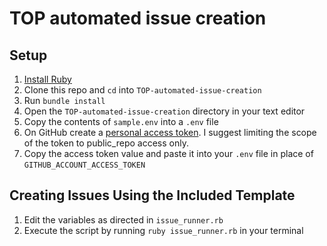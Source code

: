 # TOP automated issue creation

## Setup

1. [Install Ruby](https://www.theodinproject.com/paths/full-stack-ruby-on-rails/courses/ruby-programming/lessons/installing-ruby-ruby-programming)
2. Clone this repo and `cd` into `TOP-automated-issue-creation`
3. Run `bundle install`
4. Open the `TOP-automated-issue-creation` directory in your text editor
5. Copy the contents of `sample.env` into a `.env` file
6. On GitHub create a [personal access token](https://docs.github.com/en/authentication/keeping-your-account-and-data-secure/creating-a-personal-access-token). I suggest limiting the scope of the token to public_repo access only.
7. Copy the access token value and paste it into your `.env` file in place of `GITHUB_ACCOUNT_ACCESS_TOKEN`

## Creating Issues Using the Included Template

1. Edit the variables as directed in `issue_runner.rb`
2. Execute the script by running `ruby issue_runner.rb` in your terminal